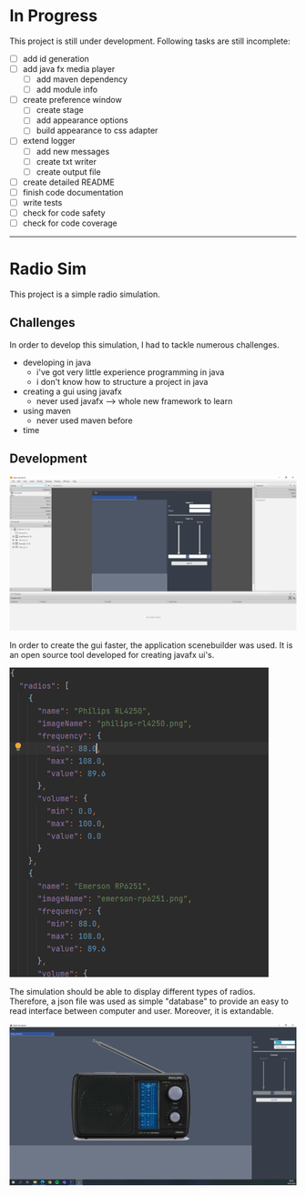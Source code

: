 # In Progress

This project is still under development. Following tasks are still incomplete:

- [ ] add id generation
- [ ] add java fx media player
  - [ ] add maven dependency
  - [ ] add module info
- [ ] create preference window
  - [ ] create stage
  - [ ] add appearance options
  - [ ] build appearance to css adapter
- [ ] extend logger
  - [ ] add new messages
  - [ ] create txt writer
  - [ ] create output file
- [ ] create detailed README
- [ ] finish code documentation
- [ ] write tests
- [ ] check for code safety
- [ ] check for code coverage

---

# Radio Sim

This project is a simple radio simulation.

## Challenges

In order to develop this simulation, I had to tackle numerous challenges.

- developing in java
  * i've got very little experience programming in java
  * i don't know how to structure a project in java
- creating a gui using javafx
  * never used javafx --> whole new framework to learn
- using maven
  * never used maven before
- time

## Development

![img.png](images/scenebuilder.png)

In order to create the gui faster, the application scenebuilder was used. It is an open source tool developed for creating javafx ui's.

![img.png](images/json.png)

The simulation should be able to display different types of radios. Therefore, a json file was used as simple "database" to provide an easy to read interface between computer and user. Moreover, it is extandable.

![img.png](images/app.png)

